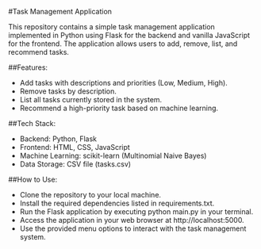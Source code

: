 #Task Management Application

This repository contains a simple task management application implemented in Python using Flask for the backend and vanilla JavaScript for the frontend.
The application allows users to add, remove, list, and recommend tasks.

##Features:

* Add tasks with descriptions and priorities (Low, Medium, High).
* Remove tasks by description.
* List all tasks currently stored in the system.
* Recommend a high-priority task based on machine learning.
  
##Tech Stack:

* Backend: Python, Flask
* Frontend: HTML, CSS, JavaScript
* Machine Learning: scikit-learn (Multinomial Naive Bayes)
* Data Storage: CSV file (tasks.csv)
  
##How to Use:

* Clone the repository to your local machine.
* Install the required dependencies listed in requirements.txt.
* Run the Flask application by executing python main.py in your terminal.
* Access the application in your web browser at http://localhost:5000.
* Use the provided menu options to interact with the task management system.
